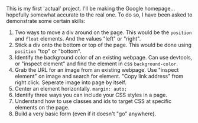 This is my first 'actual' project. I'll be making the Google homepage... hopefully somewhat accurate to the real one. To do so, I have been asked to demonstrate some certain skills:
1. Two ways to move a div around on the page.
  This would be the `position` and `float` elements. And the values "left" or "right".
2. Stick a div onto the bottom or top of the page.
  This would be done using `position` "top" or "bottom".
3. Identify the background color of an existing webpage.
  Can use devtools, or "inspect element" and find the element in css `background-color`.
4. Grab the URL for an image from an existing webpage.
  Use "inspect element" on image and search for <link> element.
  "Copy link address" from right click.
  Seperate image into page by itself.
5. Center an element horizontally. `margin: auto;`
6. Identify three ways you can include your CSS styles in a page.
7. Understand how to use classes and ids to target CSS at specific elements on the page.
8. Build a very basic form (even if it doesn't "go" anywhere).
